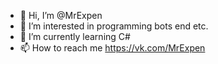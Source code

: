 - 👋 Hi, I’m @MrExpen
- 👀 I’m interested in programming bots end etc.
- 🌱 I’m currently learning C#
- 📫 How to reach me https://vk.com/MrExpen
